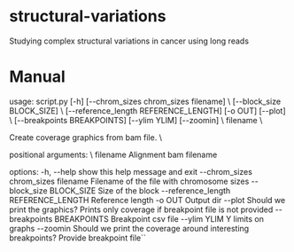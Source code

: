 # structural-variations
Studying complex structural variations in cancer using long reads



# Manual

usage: script.py [-h] [--chrom_sizes chrom_sizes filename] \\
                 [--block_size BLOCK_SIZE] \\
                 [--reference_length REFERENCE_LENGTH] [-o OUT] [--plot] \\
                 [--breakpoints BREAKPOINTS] [--ylim YLIM] [--zoomin] \\
                 filename \\

Create coverage graphics from bam file. \\

positional arguments: \\
  filename              Alignment bam filename

options:
  -h, --help            show this help message and exit
  --chrom_sizes chrom_sizes filename
                        Filename of the file with chromosome sizes
  --block_size BLOCK_SIZE
                        Size of the block
  --reference_length REFERENCE_LENGTH
                        Reference length
  -o OUT                Output dir
  --plot                Should we print the graphics? Prints only coverage if
                        breakpoint file is not provided
  --breakpoints BREAKPOINTS
                        Breakpoint csv file
  --ylim YLIM           Y limits on graphs
  --zoomin              Should we print the coverage around interesting
                        breakpoints? Provide breakpoint file``
